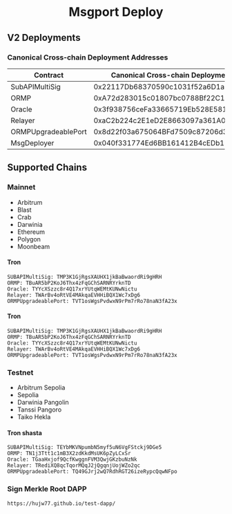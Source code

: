 # <h1 align="center"> Msgport Deploy </h1>

## V2 Deployments
### Canonical Cross-chain Deployment Addresses
|  Contract              |  Canonical Cross-chain Deployment Address  |
|------------------------|--------------------------------------------|
| SubAPIMultiSig         | 0x22117Db68370590c1031f52a6D1aDE3DCe0cCf9a |
| ORMP                   | 0xA72d283015c01807bc0788Bf22C1A774bDbFC8fA |
| Oracle                 | 0x3f938756ceFa33665719Eb528E581FF3f460b7C6 |
| Relayer                | 0xaC2b224c2E1eD2E8663097a361A05a72d6671C7D |
| ORMPUpgradeablePort    | 0x8d22f03a675064BFd7509c87206d33730f33e324 |
| MsgDeployer            | 0x040f331774Ed6BB161412B4cEDb1358B382aF3A5 |

## Supported Chains
### Mainnet
- Arbitrum
- Blast
- Crab
- Darwinia
- Ethereum
- Polygon
- Moonbeam

#### Tron
```
SUBAPIMultiSig: TMP3K1GjRgsXAUHX1jkBaBwaordRi9gHRH
ORMP: TBuAR5bP2KoJ6Thx4zFqGChSARNRYrknTD
Oracle: TYYcXSzzc8r4Q17xrYUtqWEMtKUNwNictu
Relayer: TWArBv4oRtVE4MAkqaEVHHiBQX1Wc7xDg6
ORMPUpgradeablePort: TVT1osWgsPvdwxN9rPm7rRo78naN3fA23x
```

#### Tron
```
SUBAPIMultiSig: TMP3K1GjRgsXAUHX1jkBaBwaordRi9gHRH
ORMP: TBuAR5bP2KoJ6Thx4zFqGChSARNRYrknTD
Oracle: TYYcXSzzc8r4Q17xrYUtqWEMtKUNwNictu
Relayer: TWArBv4oRtVE4MAkqaEVHHiBQX1Wc7xDg6
ORMPUpgradeablePort: TVT1osWgsPvdwxN9rPm7rRo78naN3fA23x
```

### Testnet
- Arbitrum Sepolia
- Sepolia
- Darwinia Pangolin
- Tanssi Pangoro
- Taiko Hekla

#### Tron shasta
```
SUBAPIMultiSig: TEYbMKVNpumbN5myf5uN6VgFStckj9DGe5
ORMP: TN1j3Ttt1c1mB3X2zdKkdMsUK6pZyLCxSr
Oracle: TGaaHxjof9QcfKwggnFVM3QwjGKzbuNzNk
Relayer: TRediXQ8qcTqorMQqJ2jQgqnjUojWZo2qc
ORMPUpgradeablePort: TQ49GJrj2wQ7RdhRGT26izeRypcQqwNFpo
```

### Sign Merkle Root DAPP
```sh
https://hujw77.github.io/test-dapp/
```
